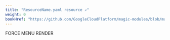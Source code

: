 ```yaml
---
title: "ResourceName.yaml resource ↗"
weight: 0
bookHref: "https://github.com/GoogleCloudPlatform/magic-modules/blob/main/mmv1/api/resource.rb"
---
```

FORCE MENU RENDER